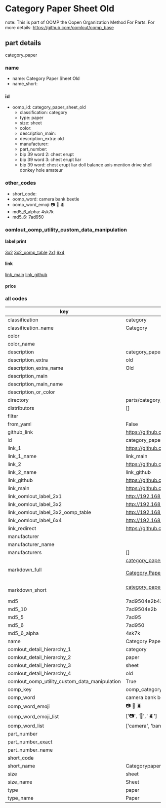 # Category Paper Sheet Old  

note: This is part of OOMP the Oopen Organization Method For Parts. For more details: https://github.com/oomlout/oomp_base

##  part details
  



category_paper



### name
* name: Category Paper Sheet Old
* name_short: 
### id
* oomp_id: category_paper_sheet_old
  * classification: category
  * type: paper
  * size: sheet
  * color: 
  * description_main: 
  * description_extra: old
  * manufacturer: 
  * part_number: 
  * bip 39 word 2: chest erupt
  * bip 39 word 3: chest erupt liar
  * bip 39 word: chest erupt liar doll balance axis mention drive shell donkey hole amateur

### other_codes
* short_code: 
* oomp_word: camera bank beetle
* oomp_word_emoji :camera: :bank: :beetle:
* md5_6_alpha: 4sk7k
* md5_6: 7ad950






### oomlout_oomp_utility_custom_data_manipulation
#### label print
[3x2](http://192.168.1.245:1112/?label=oomp%204sk7k)
[3x2_oomp_table](http://192.168.1.108:1112/?label=oomp%204sk7k)
[2x1](http://192.168.1.242:1112/?label=oomp%204sk7k)
[6x4](http://192.168.1.55:1112/?label=oomp%204sk7k)    

#### link

[link_main](https://github.com/oomlout/oomlout_oomp_version_1_messy/tree/main/parts/category_paper_sheet_old) [link_github](https://github.com/oomlout/oomlout_oomp_version_1_messy/tree/main/parts/category_paper_sheet_old)                             

#### price







### all codes 
| key | value |  
| --- | --- |  
| classification | category |  
| classification_name | Category |  
| color |  |  
| color_name |  |  
| description | category_paper |  
| description_extra | old |  
| description_extra_name | Old |  
| description_main |  |  
| description_main_name |  |  
| description_or_color |   |  
| directory | parts/category_paper_sheet_old |  
| distributors | [] |  
| filter |  |  
| from_yaml | False |  
| github_link | https://github.com/oomlout/oomlout_oomp_part_src/tree/main/parts/category_paper_sheet_old |  
| id | category_paper_sheet_old |  
| link_1 | https://github.com/oomlout/oomlout_oomp_version_1_messy/tree/main/parts/category_paper_sheet_old |  
| link_1_name | link_main |  
| link_2 | https://github.com/oomlout/oomlout_oomp_version_1_messy/tree/main/parts/category_paper_sheet_old |  
| link_2_name | link_github |  
| link_github | https://github.com/oomlout/oomlout_oomp_version_1_messy/tree/main/parts/category_paper_sheet_old |  
| link_main | https://github.com/oomlout/oomlout_oomp_version_1_messy/tree/main/parts/category_paper_sheet_old |  
| link_oomlout_label_2x1 | http://192.168.1.242:1112/?label=oomp%204sk7k |  
| link_oomlout_label_3x2 | http://192.168.1.245:1112/?label=oomp%204sk7k |  
| link_oomlout_label_3x2_oomp_table | http://192.168.1.108:1112/?label=oomp%204sk7k |  
| link_oomlout_label_6x4 | http://192.168.1.55:1112/?label=oomp%204sk7k |  
| link_redirect | https://github.com/oomlout/oomlout_oomp_version_1_messy/tree/main/parts/category_paper_sheet_old |  
| manufacturer |  |  
| manufacturer_name |  |  
| manufacturers | [] |  
| markdown_full | [category_paper_sheet_old](none)<br>[](none)<br>[Category Paper Sheet Old](none)<br><br> |  
| markdown_short | [category_paper_sheet_old](none)<br><br> |  
| md5 | 7ad9504e2b4351604388d40b0193393c |  
| md5_10 | 7ad9504e2b |  
| md5_5 | 7ad95 |  
| md5_6 | 7ad950 |  
| md5_6_alpha | 4sk7k |  
| name | Category Paper Sheet Old |  
| oomlout_detail_hierarchy_1 | category |  
| oomlout_detail_hierarchy_2 | paper |  
| oomlout_detail_hierarchy_3 | sheet |  
| oomlout_detail_hierarchy_4 | old |  
| oomlout_oomp_utility_custom_data_manipulation | True |  
| oomp_key | oomp_category_paper_sheet_old |  
| oomp_word | camera bank beetle |  
| oomp_word_emoji | :camera: :bank: :beetle: |  
| oomp_word_emoji_list | [':camera:', ':bank:', ':beetle:'] |  
| oomp_word_list | ['camera', 'bank', 'beetle'] |  
| part_number |  |  
| part_number_exact |  |  
| part_number_name |  |  
| short_code |  |  
| short_name | Categorypaper |  
| size | sheet |  
| size_name | Sheet |  
| type | paper |  
| type_name | Paper |  
